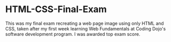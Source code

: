 # HTML-CSS-Final-Exam

This was my final exam recreating a web page image using only HTML and CSS, taken after my first week learning Web Fundamentals at Coding Dojo's software development program. I was awarded top exam score.
